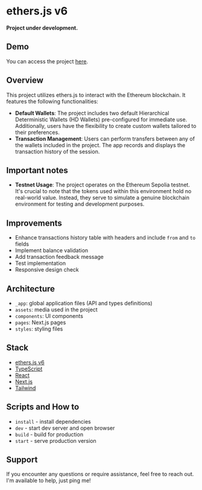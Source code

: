 # ethers.js v6

**Project under development.**

## Demo

You can access the project [here](https://ethers-js.netlify.app/).

## Overview

This project utilizes ethers.js to interact with the Ethereum blockchain. It features the following functionalities:

- **Default Wallets**: The project includes two default Hierarchical Deterministic Wallets (HD Wallets) pre-configured for immediate use. Additionally, users have the flexibility to create custom wallets tailored to their preferences.
- **Transaction Management**: Users can perform transfers between any of the wallets included in the project. The app records and displays the transaction history of the session.

## Important notes

- **Testnet Usage**: The project operates on the Ethereum Sepolia testnet. It's crucial to note that the tokens used within this environment hold no real-world value. Instead, they serve to simulate a genuine blockchain environment for testing and development purposes.

## Improvements

- Enhance transactions history table with headers and include `from` and `to` fields
- Implement balance validation
- Add transaction feedback message
- Test implementation
- Responsive design check

## Architecture

- `_app`: global application files (API and types definitions)
- `assets`: media used in the project
- `components`: UI components
- `pages`: Next.js pages
- `styles`: styling files

## Stack

- [ethers.js v6](https://docs.ethers.org/v6/)
- [TypeScript](https://www.typescriptlang.org)
- [React](https://react.dev)
- [Next.js](https://nextjs.org/)
- [Tailwind](https://tailwindcss.com/)

## Scripts and How to

- `install` - install dependencies
- `dev` - start dev server and open browser
- `build` - build for production
- `start` - serve production version

## Support

If you encounter any questions or require assistance, feel free to reach out. I'm available to help, just ping me!
